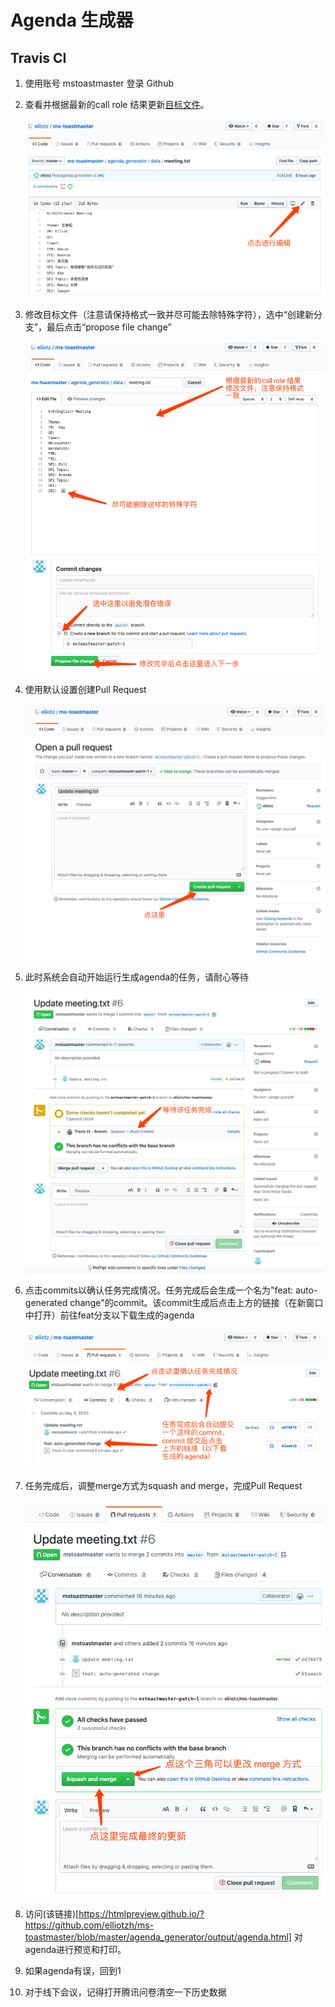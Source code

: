 # Agenda 生成器
## Travis CI
1. 使用账号 mstoastmaster 登录 Github

2. 查看并根据最新的call role 结果更新[目标文件](https://github.com/eliiotz/ms-toastmaster/blob/master/agenda_generator/data/meeting.txt)。

   ![start-edit](img/doc.start-edit.png)

3. 修改目标文件（注意请保持格式一致并尽可能去除特殊字符），选中“创建新分支”，最后点击“propose file change”

   ![edit-file](img/doc.edit.png)

4. 使用默认设置创建Pull Request

   ![image-20200505093222349](img/doc.create-pr.png)

5. 此时系统会自动开始运行生成agenda的任务，请耐心等待

   ![image-20200505093515356](img/doc.wait-ci.png)

6. 点击commits以确认任务完成情况。任务完成后会生成一个名为"feat: auto-generated change"的commit。该commit生成后点击上方的链接（在新窗口中打开）前往feat分支以下载生成的agenda

   ![image-20200505094114175](img/doc.check-task-status.png)

7. 任务完成后，调整merge方式为squash and merge，完成Pull Request

   ![image-20200505094957990](img/doc.complete-pr.png)

8. 访问(该链接)[https://htmlpreview.github.io/?https://github.com/elliotzh/ms-toastmaster/blob/master/agenda_generator/output/agenda.html]
对agenda进行预览和打印。

9. 如果agenda有误，回到1

10. 对于线下会议，记得打开腾讯问卷清空一下历史数据

   

